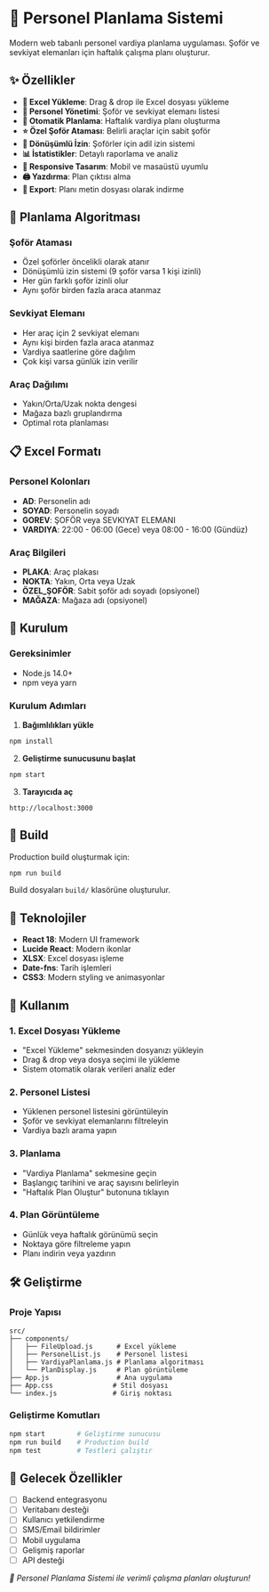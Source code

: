 # 🚚 Personel Planlama Sistemi

Modern web tabanlı personel vardiya planlama uygulaması. Şoför ve sevkiyat elemanları için haftalık çalışma planı oluşturur.

## ✨ Özellikler

- **📁 Excel Yükleme**: Drag & drop ile Excel dosyası yükleme
- **👥 Personel Yönetimi**: Şoför ve sevkiyat elemanı listesi
- **📅 Otomatik Planlama**: Haftalık vardiya planı oluşturma
- **⭐ Özel Şoför Ataması**: Belirli araçlar için sabit şoför
- **🔄 Dönüşümlü İzin**: Şoförler için adil izin sistemi
- **📊 İstatistikler**: Detaylı raporlama ve analiz
- **📱 Responsive Tasarım**: Mobil ve masaüstü uyumlu
- **🖨️ Yazdırma**: Plan çıktısı alma
- **💾 Export**: Planı metin dosyası olarak indirme

## 🎯 Planlama Algoritması

### Şoför Ataması
- Özel şoförler öncelikli olarak atanır
- Dönüşümlü izin sistemi (9 şoför varsa 1 kişi izinli)
- Her gün farklı şoför izinli olur
- Aynı şoför birden fazla araca atanmaz

### Sevkiyat Elemanı
- Her araç için 2 sevkiyat elemanı
- Aynı kişi birden fazla araca atanmaz
- Vardiya saatlerine göre dağılım
- Çok kişi varsa günlük izin verilir

### Araç Dağılımı
- Yakın/Orta/Uzak nokta dengesi
- Mağaza bazlı gruplandırma
- Optimal rota planlaması

## 📋 Excel Formatı

### Personel Kolonları
- **AD**: Personelin adı
- **SOYAD**: Personelin soyadı
- **GOREV**: ŞOFÖR veya SEVKIYAT ELEMANI
- **VARDIYA**: 22:00 - 06:00 (Gece) veya 08:00 - 16:00 (Gündüz)

### Araç Bilgileri
- **PLAKA**: Araç plakası
- **NOKTA**: Yakın, Orta veya Uzak
- **ÖZEL_ŞOFÖR**: Sabit şoför adı soyadı (opsiyonel)
- **MAĞAZA**: Mağaza adı (opsiyonel)

## 🚀 Kurulum

### Gereksinimler
- Node.js 14.0+ 
- npm veya yarn

### Kurulum Adımları

1. **Bağımlılıkları yükle**
```bash
npm install
```

2. **Geliştirme sunucusunu başlat**
```bash
npm start
```

3. **Tarayıcıda aç**
```
http://localhost:3000
```

## 🔧 Build

Production build oluşturmak için:

```bash
npm run build
```

Build dosyaları `build/` klasörüne oluşturulur.

## 🎨 Teknolojiler

- **React 18**: Modern UI framework
- **Lucide React**: Modern ikonlar
- **XLSX**: Excel dosyası işleme
- **Date-fns**: Tarih işlemleri
- **CSS3**: Modern styling ve animasyonlar

## 📱 Kullanım

### 1. Excel Dosyası Yükleme
- "Excel Yükleme" sekmesinden dosyanızı yükleyin
- Drag & drop veya dosya seçimi ile yükleme
- Sistem otomatik olarak verileri analiz eder

### 2. Personel Listesi
- Yüklenen personel listesini görüntüleyin
- Şoför ve sevkiyat elemanlarını filtreleyin
- Vardiya bazlı arama yapın

### 3. Planlama
- "Vardiya Planlama" sekmesine geçin
- Başlangıç tarihini ve araç sayısını belirleyin
- "Haftalık Plan Oluştur" butonuna tıklayın

### 4. Plan Görüntüleme
- Günlük veya haftalık görünümü seçin
- Noktaya göre filtreleme yapın
- Planı indirin veya yazdırın

## 🛠️ Geliştirme

### Proje Yapısı
```
src/
├── components/
│   ├── FileUpload.js      # Excel yükleme
│   ├── PersonelList.js    # Personel listesi
│   ├── VardiyaPlanlama.js # Planlama algoritması
│   └── PlanDisplay.js     # Plan görüntüleme
├── App.js                 # Ana uygulama
├── App.css               # Stil dosyası
└── index.js              # Giriş noktası
```

### Geliştirme Komutları
```bash
npm start        # Geliştirme sunucusu
npm run build    # Production build
npm test         # Testleri çalıştır
```

## 🎯 Gelecek Özellikler

- [ ] Backend entegrasyonu
- [ ] Veritabanı desteği
- [ ] Kullanıcı yetkilendirme
- [ ] SMS/Email bildirimler
- [ ] Mobil uygulama
- [ ] Gelişmiş raporlar
- [ ] API desteği

*🚚 Personel Planlama Sistemi ile verimli çalışma planları oluşturun!* 